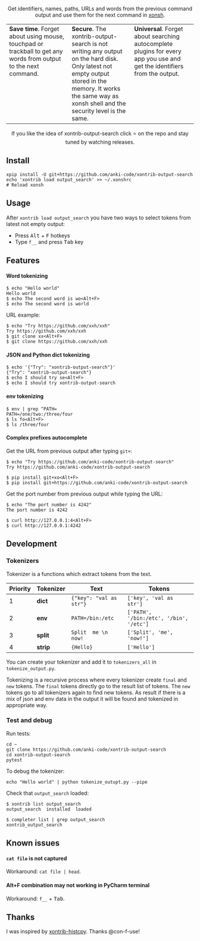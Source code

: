 <p align="center">
Get identifiers, names, paths, URLs and words from the previous command output and use them for the next command in <a href="https://xon.sh">xonsh</a>.
</p>

<table width="100%">
<col style="width:33%">
<col style="width:33%">
<col style="width:33%">
<tbody>
<tr>
<td valign="top">
<b>Save time</b>. Forget about using mouse, touchpad or trackball to get any words from output to the next command.
</td>
<td valign="top">
<b>Secure</b>. The xontrib-output-search is not writing any output on the hard disk. Only latest not empty output stored in the memory. It works the same way as xonsh shell and the security level is the same.
</td>
<td valign="top">
<b>Universal</b>. Forget about searching autocomplete plugins for every app you use and get the identifiers from the output.
</td>
</tr>
</tbody>
</table>

<p align="center">  
If you like the idea of xontrib-output-search click ⭐ on the repo and stay tuned by watching releases.
</p>

## Install
```shell script
xpip install -U git+https://github.com/anki-code/xontrib-output-search
echo 'xontrib load output_search' >> ~/.xonshrc
# Reload xonsh
```

## Usage
After `xontrib load output_search` you have two ways to select tokens from latest not empty output:
* Press <kbd>Alt</kbd> + <kbd>F</kbd> hotkeys
* Type `f__` and press <kbd>Tab</kbd> key  

## Features
#### Word tokenizing
```shell script
$ echo "Hello world"
Hello world
$ echo The second word is wo<Alt+F>
$ echo The second word is world
```
URL example:
```shell script
$ echo "Try https://github.com/xxh/xxh"
Try https://github.com/xxh/xxh
$ git clone xx<Alt+F>
$ git clone https://github.com/xxh/xxh
```

#### JSON and Python dict tokenizing
```shell script
$ echo '{"Try": "xontrib-output-search"}'
{"Try": "xontrib-output-search"}
$ echo I should try se<Alt+F>
$ echo I should try xontrib-output-search
```    

#### env tokenizing
```shell script
$ env | grep ^PATH=
PATH=/one/two:/three/four
$ ls fo<Alt+F>
$ ls /three/four
```    

#### Complex prefixes autocomplete

Get the URL from previous output after typing `git+`:
```shell script
$ echo "Try https://github.com/anki-code/xontrib-output-search"
Try https://github.com/anki-code/xontrib-output-search

$ pip install git+xo<Alt+F>
$ pip install git+https://github.com/anki-code/xontrib-output-search
```
Get the port number from previous output while typing the URL:
```shell script
$ echo "The port number is 4242"
The port number is 4242

$ curl http://127.0.0.1:4<Alt+F>
$ curl http://127.0.0.1:4242
```

## Development

### Tokenizers
Tokenizer is a functions which extract tokens from the text.

| Priority | Tokenizer  | Text  | Tokens |
| ---------| ---------- | ----- | ------ |
| 1        | **dict**   | `{"key": "val as str"}` | `['key', 'val as str']` |
| 2        | **env**    | `PATH=/bin:/etc` | `['PATH', '/bin:/etc', '/bin', '/etc']` |   
| 3        | **split**  | `Split  me \n now!` | `['Split', 'me', 'now!']` |   
| 4        | **strip**  | `{Hello}` | `['Hello']` |   

You can create your tokenizer and add it to `tokenizers_all` in `tokenize_output.py`.

Tokenizing is a recursive process where every tokenizer create `final` and `new` tokens. 
The `final` tokens directly go to the result list of tokens. The `new` tokens go to all 
tokenizers again to find new tokens. As result if there is a mix of json and env data 
in the output it will be found and tokenized in appropriate way.  

### Test and debug
Run tests:
```shell script
cd ~
git clone https://github.com/anki-code/xontrib-output-search
cd xontrib-output-search
pytest
```
To debug the tokenizer:
```shell script
echo "Hello world" | python tokenize_outupt.py --pipe
```
Check that `output_search` loaded:
```shell script
$ xontrib list output_search
output_search  installed  loaded

$ completer list | grep output_search
xontrib_output_search
```

## Known issues
#### `cat file` is not captured
Workaround: `cat file | head`.

#### Alt+F combination may not working in PyCharm terminal
Workaround: `f__` + <kbd>Tab</kbd>.

## Thanks
I was inspired by [xontrib-histcpy](https://github.com/con-f-use/xontrib-histcpy). Thanks @con-f-use!
